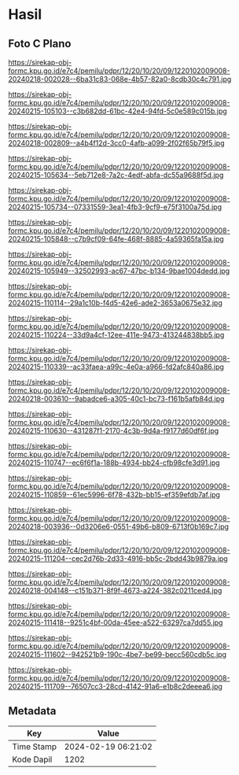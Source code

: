 # Hasil

## Foto C Plano

https://sirekap-obj-formc.kpu.go.id/e7c4/pemilu/pdpr/12/20/10/20/09/1220102009008-20240218-002028--6ba31c83-068e-4b57-82a0-8cdb30c4c791.jpg

https://sirekap-obj-formc.kpu.go.id/e7c4/pemilu/pdpr/12/20/10/20/09/1220102009008-20240215-105103--c3b682dd-61bc-42e4-94fd-5c0e589c015b.jpg

https://sirekap-obj-formc.kpu.go.id/e7c4/pemilu/pdpr/12/20/10/20/09/1220102009008-20240218-002809--a4b4f12d-3cc0-4afb-a099-2f02f65b79f5.jpg

https://sirekap-obj-formc.kpu.go.id/e7c4/pemilu/pdpr/12/20/10/20/09/1220102009008-20240215-105634--5eb712e8-7a2c-4edf-abfa-dc55a9688f5d.jpg

https://sirekap-obj-formc.kpu.go.id/e7c4/pemilu/pdpr/12/20/10/20/09/1220102009008-20240215-105734--07331559-3ea1-4fb3-9cf9-e75f3100a75d.jpg

https://sirekap-obj-formc.kpu.go.id/e7c4/pemilu/pdpr/12/20/10/20/09/1220102009008-20240215-105848--c7b9cf09-64fe-468f-8885-4a59365fa15a.jpg

https://sirekap-obj-formc.kpu.go.id/e7c4/pemilu/pdpr/12/20/10/20/09/1220102009008-20240215-105949--32502993-ac67-47bc-b134-9bae1004dedd.jpg

https://sirekap-obj-formc.kpu.go.id/e7c4/pemilu/pdpr/12/20/10/20/09/1220102009008-20240215-110114--29a1c10b-f4d5-42e6-ade2-3653a0675e32.jpg

https://sirekap-obj-formc.kpu.go.id/e7c4/pemilu/pdpr/12/20/10/20/09/1220102009008-20240215-110224--33d9a4cf-12ee-411e-9473-413244838bb5.jpg

https://sirekap-obj-formc.kpu.go.id/e7c4/pemilu/pdpr/12/20/10/20/09/1220102009008-20240215-110339--ac33faea-a99c-4e0a-a966-fd2afc840a86.jpg

https://sirekap-obj-formc.kpu.go.id/e7c4/pemilu/pdpr/12/20/10/20/09/1220102009008-20240218-003610--9abadce6-a305-40c1-bc73-f161b5afb84d.jpg

https://sirekap-obj-formc.kpu.go.id/e7c4/pemilu/pdpr/12/20/10/20/09/1220102009008-20240215-110630--431287f1-2170-4c3b-9d4a-f9177d60df6f.jpg

https://sirekap-obj-formc.kpu.go.id/e7c4/pemilu/pdpr/12/20/10/20/09/1220102009008-20240215-110747--ec6f6f1a-188b-4934-bb24-cfb98cfe3d91.jpg

https://sirekap-obj-formc.kpu.go.id/e7c4/pemilu/pdpr/12/20/10/20/09/1220102009008-20240215-110859--61ec5996-6f78-432b-bb15-ef359efdb7af.jpg

https://sirekap-obj-formc.kpu.go.id/e7c4/pemilu/pdpr/12/20/10/20/09/1220102009008-20240218-003936--0d3206e6-0551-49b6-b809-6713f0b169c7.jpg

https://sirekap-obj-formc.kpu.go.id/e7c4/pemilu/pdpr/12/20/10/20/09/1220102009008-20240215-111204--cec2d76b-2d33-4916-bb5c-2bdd43b9879a.jpg

https://sirekap-obj-formc.kpu.go.id/e7c4/pemilu/pdpr/12/20/10/20/09/1220102009008-20240218-004148--c151b371-8f9f-4673-a224-382c0211ced4.jpg

https://sirekap-obj-formc.kpu.go.id/e7c4/pemilu/pdpr/12/20/10/20/09/1220102009008-20240215-111418--9251c4bf-00da-45ee-a522-63297ca7dd55.jpg

https://sirekap-obj-formc.kpu.go.id/e7c4/pemilu/pdpr/12/20/10/20/09/1220102009008-20240215-111602--942521b9-190c-4be7-be99-becc560cdb5c.jpg

https://sirekap-obj-formc.kpu.go.id/e7c4/pemilu/pdpr/12/20/10/20/09/1220102009008-20240215-111709--76507cc3-28cd-4142-91a6-e1b8c2deeea6.jpg


## Metadata

| Key        | Value               |
| ---------- | ------------------- |
| Time Stamp | 2024-02-19 06:21:02 |
| Kode Dapil | 1202                |




